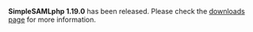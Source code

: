 **SimpleSAMLphp 1.19.0** has been released. Please check the [downloads page](/download) for more
 information.
